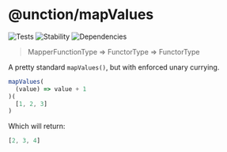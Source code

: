 # @unction/mapValues

![Tests][BADGE_TRAVIS]
![Stability][BADGE_STABILITY]
![Dependencies][BADGE_DEPENDENCY]

> MapperFunctionType => FunctorType => FunctorType

A pretty standard `mapValues()`, but with enforced unary currying.

``` javascript
mapValues(
  (value) => value + 1
)(
  [1, 2, 3]
)
```

Which will return:

``` javascript
[2, 3, 4]
```

[BADGE_TRAVIS]: https://img.shields.io/travis/unctionjs/mapValues.svg?maxAge=2592000&style=flat-square
[BADGE_STABILITY]: https://img.shields.io/badge/stability-strong-green.svg?maxAge=2592000&style=flat-square
[BADGE_DEPENDENCY]: https://img.shields.io/david/unctionjs/mapValues.svg?maxAge=2592000&style=flat-square
